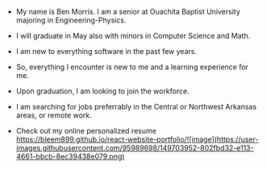 - My name is Ben Morris. I am a senior at Ouachita Baptist University majoring in Engineering-Physics. 
- I will graduate in May also with minors in Computer Science and Math.
- I am new to everything software in the past few years. 
- So, everything I encounter is new to me and a learning experience for me.

- Upon graduation, I am looking to join the workforce.
- I am searching for jobs preferrably in the Central or Northwest Arkansas areas, or remote work.
- Check out my online personalized resume https://bleem899.github.io/react-website-portfolio/![image](https://user-images.githubusercontent.com/95989698/149703952-802fbd32-e113-4661-bbcb-8ec39438e079.png)

